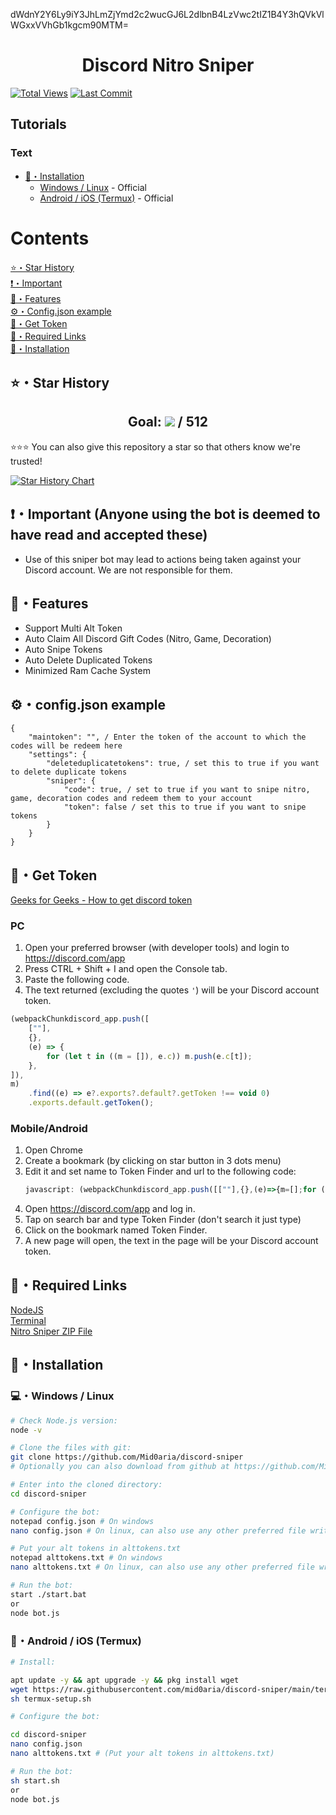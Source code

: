 dWdnY2Y6Ly9iY3JhLmZjYmd2c2wucGJ6L2dlbnB4LzVwc2tIZ1B4Y3hQVkVlWGxxVVhGb1kgcm90MTM= </br>

<h1 align="center">Discord Nitro Sniper</h1>
<p align="center">

[![Total Views](https://hits.sh/github.com/Mid0aria/discord-sniper.svg?view=today-total&label=Repo%20Today/Total%20Views&color=770ca1&labelColor=007ec6)](https://github.com/Mid0aria/discord-sniper)
[![Last Commit](https://img.shields.io/github/last-commit/mid0aria/discord-sniper)](https://github.com/Mid0aria/discord-sniper)

## Tutorials

### Text

-   [🎈・Installation](#Installation)
    -   [Windows / Linux](#windows--linux) - Official
    -   [Android / iOS (Termux)](#android--ios-termux) - Official

</p>

# Contents

[⭐・Star History](#star-history)<br>
[❗・Important](#important)<br>
[👑・Features](#features)<br>
[⚙・Config.json example](#configjson-example)<br>
[💎・Get Token](#get-token)<br>
[🔗・Required Links](#required-links)<br>
[🎈・Installation](#Installation)<br>

## ⭐・Star History

<h2 align="center">Goal: <a href="https://github.com/Mid0aria/discord-sniper/stargazers"><img src="https://img.shields.io/github/stars/Mid0aria/discord-sniper" /></a> / 512</h2>
⭐⭐⭐ You can also give this repository a star so that others know we're trusted!<br>

[![Star History Chart](https://api.star-history.com/svg?repos=Mid0aria/discord-sniper&type=Date)](https://star-history.com/#Mid0aria/discord-sniper&Date)

## ❗・Important (Anyone using the bot is deemed to have read and accepted these)

-   Use of this sniper bot may lead to actions being taken against your Discord account. We are not responsible for them.

## 👑・Features

-   Support Multi Alt Token
-   Auto Claim All Discord Gift Codes (Nitro, Game, Decoration)
-   Auto Snipe Tokens
-   Auto Delete Duplicated Tokens
-   Minimized Ram Cache System

## ⚙・config.json example

```
{
    "maintoken": "", / Enter the token of the account to which the codes will be redeem here
    "settings": {
        "deleteduplicatetokens": true, / set this to true if you want to delete duplicate tokens
        "sniper": {
            "code": true, / set to true if you want to snipe nitro, game, decoration codes and redeem them to your account
            "token": false / set this to true if you want to snipe tokens
        }
    }
}
```

## 💎・Get Token

[Geeks for Geeks - How to get discord token](https://www.geeksforgeeks.org/how-to-get-discord-token/)

### PC

1. Open your preferred browser (with developer tools) and login to https://discord.com/app
2. Press CTRL + Shift + I and open the Console tab.
3. Paste the following code.
4. The text returned (excluding the quotes `'`) will be your Discord account token.

```js
(webpackChunkdiscord_app.push([
    [""],
    {},
    (e) => {
        for (let t in ((m = []), e.c)) m.push(e.c[t]);
    },
]),
m)
    .find((e) => e?.exports?.default?.getToken !== void 0)
    .exports.default.getToken();
```

### Mobile/Android

1. Open Chrome
2. Create a bookmark (by clicking on star button in 3 dots menu)
3. Edit it and set name to Token Finder and url to the following code:
    ```javascript
    javascript: (webpackChunkdiscord_app.push([[""],{},(e)=>{m=[];for (let c in e.c) m.push(e.c[c]);},]),m).find((m) => m?.exports?.default?.getToken%20!==%20void%200)%20%20%20%20.exports.default.getToken();
    ```
4. Open https://discord.com/app and log in.
5. Tap on search bar and type Token Finder (don't search it just type)
6. Click on the bookmark named Token Finder.
7. A new page will open, the text in the page will be your Discord account token.

## 🔗・Required Links

[NodeJS](https://nodejs.org/en/)<br>
[Terminal](https://apps.microsoft.com/detail/9n0dx20hk701)<br>
[Nitro Sniper ZIP File](https://github.com/Mid0aria/discord-sniper/archive/refs/heads/main.zip)

## 🎈・Installation

### 💻・Windows / Linux

```bash
# Check Node.js version:
node -v

# Clone the files with git:
git clone https://github.com/Mid0aria/discord-sniper
# Optionally you can also download from github at https://github.com/Mid0aria/discord-sniper/archive/refs/heads/main.zip

# Enter into the cloned directory:
cd discord-sniper

# Configure the bot:
notepad config.json # On windows
nano config.json # On linux, can also use any other preferred file writing software

# Put your alt tokens in alttokens.txt
notepad alttokens.txt # On windows
nano alttokens.txt # On linux, can also use any other preferred file writing software

# Run the bot:
start ./start.bat
or
node bot.js

```

### 📱・Android / iOS (Termux)

```bash
# Install:

apt update -y && apt upgrade -y && pkg install wget
wget https://raw.githubusercontent.com/mid0aria/discord-sniper/main/termux-setup.sh
sh termux-setup.sh

# Configure the bot:

cd discord-sniper
nano config.json
nano alttokens.txt # (Put your alt tokens in alttokens.txt)

# Run the bot:
sh start.sh
or
node bot.js

```
